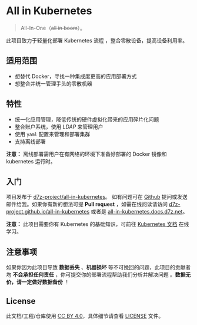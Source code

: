 # All in Kubernetes

> All-In-One（~~all in boom~~）。

此项目致力于轻量化部署 Kubernetes 流程 ，整合零散设备，提高设备利用率。

## 适用范围

- 想替代 Docker，寻找一种集成度更高的应用部署方式
- 想整合并统一管理手头的零散机器

## 特性

- 统一化应用管理，降低传统的硬件虚拟化带来的应用碎片化问题
- 整合账户系统，使用 *LDAP* 来管理用户
- 使用 `yaml` 配置来管理和部署集群
- 支持离线部署

**注意：** 离线部署需用户在有网络的环境下准备好部署的 Docker 镜像和 kubernetes 运行时。

## 入门

项目发布于 [d7z-project/all-in-kubernetes](https://github.com/d7z-project/all-in-kubernetes)。
如有问题可在 [Github](https://github.com/d7z-project/all-in-kubernetes/issues) 提问或发送邮件给我。如果你有新的想法可提 **Pull request**
，如需在线阅读请访问 [d7z-project.github.io/all-in-kubernetes](https://d7z-project.github.io/all-in-kubernetes/)
或者是 [all-in-kubernetes.docs.d7z.net](https://all-in-kubernetes.docs.d7z.net)。

**注意：** 此项目需要你有 Kubernetes 的基础知识，可前往 [Kubernetes 文档](https://kubernetes.io/zh-cn/docs/home/) 在线学习。

## 注意事项

如果你因为此项目导致 **数据丢失** 、**机器损坏** 等不可挽回的问题，此项目的贡献者均 **不会承担任何责任** ，你可提交你的部署流程帮助我们分析并解决问题 。**数据无价，请一定做好数据备份** ！

## License

此文档/工程/仓库使用 [CC BY 4.0](https://creativecommons.org/licenses/by/4.0/)，具体细节请查看 [LICENSE](./LICENSE) 文件。
